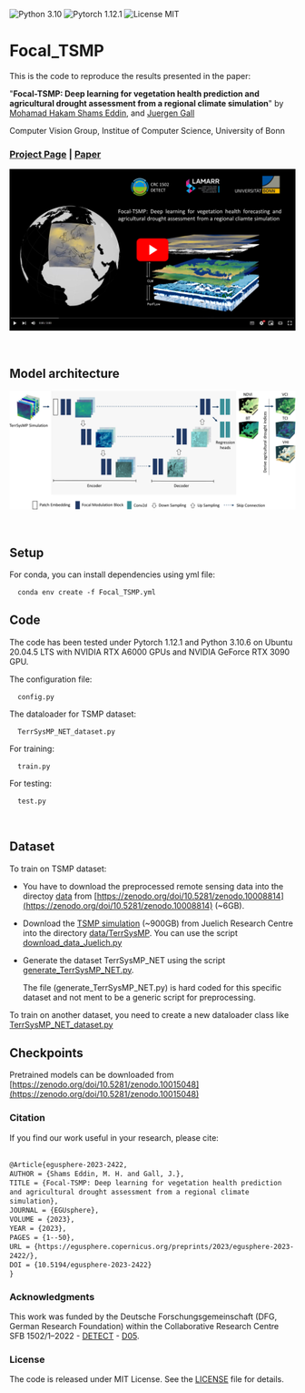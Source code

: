 ![Python 3.10](https://img.shields.io/badge/python-3.10-green.svg)
![Pytorch 1.12.1](https://img.shields.io/badge/pytorch-1.12.1-green.svg)
![License MIT](https://img.shields.io/badge/license-MIT-green.svg)

# Focal_TSMP

This is the code to reproduce the results presented in the paper: 

"**Focal-TSMP: Deep learning for vegetation health prediction and agricultural drought assessment from a regional climate simulation**" by [Mohamad Hakam Shams Eddin](https://hakamshams.github.io/), and [Juergen Gall](http://pages.iai.uni-bonn.de/gall_juergen/)

Computer Vision Group, Institue of Computer Science, University of Bonn

### [Project Page](https://hakamshams.github.io/Focal-TSMP/) | [Paper](https://egusphere.copernicus.org/preprints/2023/egusphere-2023-2422/)

[![IMAGE ALT TEXT HERE](docs/images/video_github.png)](https://www.youtube.com/watch?v=7m-85sDGwe8)

<br />

## Model architecture

![Example a](docs/images/image_01.png "model")

<br />

## Setup

For conda, you can install dependencies using yml file:
```
  conda env create -f Focal_TSMP.yml
```

## Code

The code has been tested under Pytorch 1.12.1 and Python 3.10.6 on Ubuntu 20.04.5 LTS with NVIDIA RTX A6000 GPUs and NVIDIA GeForce RTX 3090 GPU.

The configuration file:
```
  config.py
```

The dataloader for TSMP dataset:
```
  TerrSysMP_NET_dataset.py
```
For training:
```
  train.py
```
For testing:
```
  test.py
```
<br />

## Dataset

To train on TSMP dataset:
- You have to download the preprocessed remote sensing data into the directoy [data](data) from [https://zenodo.org/doi/10.5281/zenodo.10008814](https://zenodo.org/doi/10.5281/zenodo.10008814) (~6GB).
- Download the [TSMP simulation](https://datapub.fz-juelich.de/slts/cordex/index.html) (~900GB) from Juelich Research Centre into the directory [data/TerrSysMP](data/TerrSysMP). You can use the script [download_data_Juelich.py](preprocessing/download_data_Juelich.py)
- Generate the dataset TerrSysMP_NET using the script [generate_TerrSysMP_NET.py](preprocessing/generate_TerrSysMP_NET.py). 

    The file (generate_TerrSysMP_NET.py) is hard coded for this specific dataset and not ment to be a generic script for preprocessing.

To train on another dataset, you need to create a new dataloader class like [TerrSysMP_NET_dataset.py](TerrSysMP_NET_dataset.py)

## Checkpoints

Pretrained models can be downloaded from [https://zenodo.org/doi/10.5281/zenodo.10015048](https://zenodo.org/doi/10.5281/zenodo.10015048)


### Citation
If you find our work useful in your research, please cite:

```

@Article{egusphere-2023-2422,
AUTHOR = {Shams Eddin, M. H. and Gall, J.},
TITLE = {Focal-TSMP: Deep learning for vegetation health prediction and agricultural drought assessment from a regional climate simulation},
JOURNAL = {EGUsphere},
VOLUME = {2023},
YEAR = {2023},
PAGES = {1--50},
URL = {https://egusphere.copernicus.org/preprints/2023/egusphere-2023-2422/},
DOI = {10.5194/egusphere-2023-2422}
}

```

### Acknowledgments

This work was funded by the Deutsche Forschungsgemeinschaft (DFG, German Research Foundation) within the Collaborative Research Centre SFB 1502/1–2022 - [DETECT](https://sfb1502.de/) - [D05](https://sfb1502.de/projects/cluster-d/d05).

### License
The code is released under MIT License. See the [LICENSE](LICENSE) file for details.
